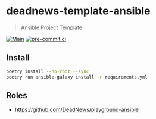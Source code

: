 # deadnews-template-ansible

> Ansible Project Template

[![Main](https://github.com/DeadNews/deadnews-template-ansible/actions/workflows/main.yml/badge.svg)](https://github.com/DeadNews/deadnews-template-ansible/actions/workflows/main.yml)
[![pre-commit.ci](https://results.pre-commit.ci/badge/github/DeadNews/deadnews-template-ansible/main.svg)](https://results.pre-commit.ci/latest/github/DeadNews/deadnews-template-ansible/main)

## Install

```sh
poetry install --no-root --sync
poetry run ansible-galaxy install -r requirements.yml
```

## Roles

- <https://github.com/DeadNews/playground-ansible>
